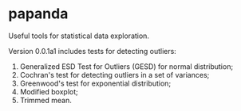 # papanda

Useful tools for statistical data exploration.

Version 0.0.1a1 includes tests for detecting outliers:

1) Generalized ESD Test for Outliers (GESD) for normal distribution;
2) Cochran's test for detecting outliers in a set of variances;
3) Greenwood's test for exponential distribution;
4) Modified boxplot;
5) Trimmed mean.

